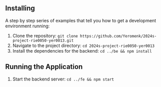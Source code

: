 ## Installing

A step by step series of examples that tell you how to get a development environment running:

1. Clone the repository: `git clone https://github.com/Yeromenk/2024s-project-rie0050-yer0013.git`
2. Navigate to the project directory: `cd 2024s-project-rie0050-yer0013`
3. Install the dependencies for the backend: `cd ../be && npm install`

## Running the Application

1. Start the backend server: `cd ../fe && npm start`
